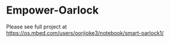 # Empower-Oarlock
Please see full project at https://os.mbed.com/users/oorjioke3/notebook/smart-oarlock1/

